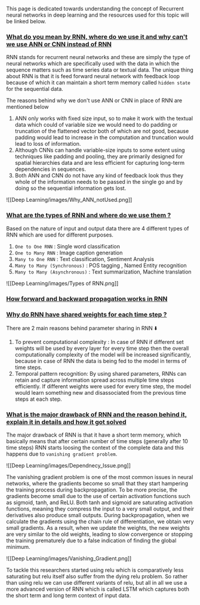 This page is dedicated towards understanding the concept of Recurrent neural networks in deep learning and the resources used for this topic will be linked below.

### [What do you mean by RNN, where do we use it and why can't we use ANN or CNN instead of RNN](#)

RNN stands for recurrent neural networks and these are simply the type of neural networks which are specifically used with the data in which the sequence matters such as time series data or textual data. The unique thing about RNN is that it is feed forward neural network with feedback loop because of which it can maintain a short term memory called `hidden state` for the sequential data.

The reasons behind why we don't use ANN or CNN in place of RNN are mentioned below

1. ANN only works with fixed size input, so to make it work with the textual data which could of variable size we would need to do padding or truncation of the flattened vector both of which are not good, because padding would lead to increase in the computation and truncation would lead to loss of information.
2. Although CNNs can handle variable-size inputs to some extent using techniques like padding and pooling, they are primarily designed for spatial hierarchies data and are less efficient for capturing long-term dependencies in sequences.
3. Both ANN and CNN do not have any kind of feedback look thus they whole of the information needs to be passed in the single go and by doing so the sequential information gets lost.

![[Deep Learning/images/Why_ANN_notUsed.png]]

### [What are the types of RNN and where do we use them ? ](#)

Based on the nature of input and output data there are 4 different types of RNN which are used for different purposes.

1. `One to One RNN` : Single word classification
2. `One to Many RNN` : Image caption generation
3. `Many to One RNN` : Text classification, Sentiment Analysis
4. `Many to Many (Synchronous)` : POS tagging , Named Entity recognition
5. `Many to Many (Asynchronous)` : Text summarization, Machine translation 

![[Deep Learning/images/Types of RNN.png]]

### [How forward and backward propagation works in RNN](#)


### [Why do RNN have shared weights for each time step ? ](#)

There are 2 main reasons behind parameter sharing in RNN ⬇️

1. To prevent computational complexity : In case of RNN if different set weights will be used by every layer for every time step then the overall computationally complexity of the model will be increased significantly, because in case of RNN the data is being fed to the model in terms of time steps.
2. Temporal pattern recognition: By using shared parameters, RNNs can retain and capture information spread across multiple time steps efficiently. If different weights were used for every time step, the model would learn something new and disassociated from the previous time steps at each step.

### [What is the major drawback of RNN and the reason behind it, explain it in details and how it got solved](#)

The major drawback of RNN is that it have a short term memory, which basically means that after certain number of time steps (generally after 10 time steps) RNN starts loosing the context of the complete data and this happens due to `vanishing gradient problem`.

![[Deep Learning/images/Dependnecy_Issue.png]]

The vanishing gradient problem is one of the most common issues in neural networks, where the gradients become so small that they start hampering the training process during backpropagation. To be more precise, the gradients become small due to the use of certain activation functions such as sigmoid, tanh, and ReLU. Both tanh and sigmoid are saturating activation functions, meaning they compress the input to a very small output, and their derivatives also produce small outputs. During backpropagation, when we calculate the gradients using the chain rule of differentiation, we obtain very small gradients. As a result, when we update the weights, the new weights are very similar to the old weights, leading to slow convergence or stopping the training prematurely due to a false indication of finding the global minimum.

![[Deep Learning/images/Vanishing_Gradient.png]]

To tackle this researchers started using relu which is comparatively less saturating but relu itself also suffer from the dying relu problem. So rather than using relu we can use different variants of relu, but all in all we use a more advanced version of RNN which is called LSTM which captures both the short term and long term context of input data.
